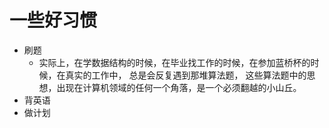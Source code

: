 # 一些好习惯

* 刷题 
  * 实际上，在学数据结构的时候，在毕业找工作的时候，在参加蓝桥杯的时候，在真实的工作中， 总是会反复遇到那堆算法题， 这些算法题中的思想，出现在计算机领域的任何一个角落，是一个必须翻越的小山丘。
* 背英语
* 做计划

